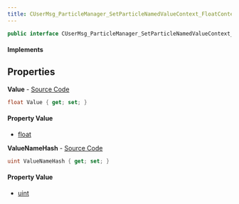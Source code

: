 ```yaml
---
title: CUserMsg_ParticleManager_SetParticleNamedValueContext_FloatContextValue
---
```


```csharp
public interface CUserMsg_ParticleManager_SetParticleNamedValueContext_FloatContextValue : ITypedProtobuf<CUserMsg_ParticleManager_SetParticleNamedValueContext_FloatContextValue>, INativeHandle
```

#### Implements

## Properties

**Value** - [Source Code](https://github.com/swiftly-solution/swiftlys2/blob/master/managed/src/SwiftlyS2.Generated/Protobufs/Interfaces/CUserMsg_ParticleManager_SetParticleNamedValueContext_FloatContextValue.cs#L16)

```csharp
float Value { get; set; }
```

#### Property Value

- [float](https://learn.microsoft.com/dotnet/api/system.single)

**ValueNameHash** - [Source Code](https://github.com/swiftly-solution/swiftlys2/blob/master/managed/src/SwiftlyS2.Generated/Protobufs/Interfaces/CUserMsg_ParticleManager_SetParticleNamedValueContext_FloatContextValue.cs#L13)

```csharp
uint ValueNameHash { get; set; }
```

#### Property Value

- [uint](https://learn.microsoft.com/dotnet/api/system.uint32)

